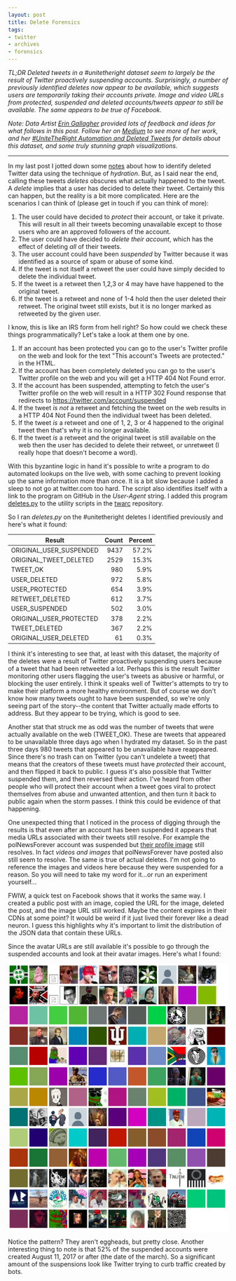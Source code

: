 ```yaml
---
layout: post
title: Delete Forensics
tags:
- twitter
- archives
- forensics
---
```



*TL;DR Deleted tweets in a #unitetheright dataset seem to largely be the result
of Twitter proactively suspending accounts. Surprisingly, a number of previously
identified deletes now appear to be available, which suggests users are
temporarily taking their accounts private. Image and video URLs from protected,
suspended and deleted accounts/tweets appear to still be available.  The same
appears to be true of Facebook.*

*Note: Data Artist [Erin Gallagher](https://twitter.com/3r1nG) provided lots of
feedback and ideas for what follows in this post. Follow her on
[Medium](https://medium.com/@erin_gallagher) to see more of her work, and
her [#UniteTheRight Automation and Deleted Tweets](https://news.docnow.io/unitetheright-automation-and-deleted-tweets-9dbf4b641755) for details about this dataset, and some truly stunning graph visualizations.*

---

In my last post I jotted down some [notes] about how to identify deleted Twitter
data using the technique of *hydration*. But, as I said near the end, calling
these tweets *deletes* obscures what actually happened to the tweet. A
*delete* implies that a user has decided to delete their tweet. Certainly this
can happen, but the reality is a bit more complicated. Here are the scenarios
I can think of (please get in touch if you can think of more):

1. The user could have decided to *protect* their account, or take it
private. This will result in all their tweets becoming unavailable except
to those users who are an approved followers of the account.
2. The user could have decided to *delete their account*, which has the
effect of deleting *all* of their tweets.
3. The user account could have been *suspended* by Twitter because it was
identified as a source of spam or abuse of some kind.
4. If the tweet is not itself a retweet the user could have simply decided to
delete the individual tweet.
5. If the tweet is a retweet then 1,2,3 or 4 may have have happened to the
original tweet.
6. If the tweet is a retweet and none of 1-4 hold then the user deleted their retweet. The original tweet still exists, but it is no longer marked as
retweeted by the given user.

I know, this is like an IRS form from hell right? So how could we check
these things programmatically? Let's take a look at them one by one.

1. If an account has been protected you can go to the user's Twitter profile
on the web and look for the text "This account's Tweets are protected." in the
HTML.
2. If the account has been completely deleted you can go to the user's
Twitter profile on the web and you will get a HTTP 404 Not Found error.
3. If the account has been suspended, attempting to fetch the user's Twitter
profile on the web will result in a HTTP 302 Found response that redirects
to https://twitter.com/account/suspended
4. If the tweet *is not* a retweet and fetching the tweet on the web results in a HTTP 404 Not Found then the individual tweet has been deleted.
5. If the tweet *is* a retweet and one of 1, 2, 3 or 4 happened to the original
tweet then that's why it is no longer available.
6. If the tweet *is* a retweet and the original tweet is still available on the
web then the user has decided to delete their retweet, or unretweet (I really
hope that doesn't become a word).

With this byzantine logic in hand it's possible to write a program to do automated lookups on the live web, with some caching to prevent looking up the same information more than once. It is a bit slow because I added a sleep to not go at twitter.com too hard. The script also identifies itself with a link to the program on GitHub in the *User-Agent* string. I added this program [deletes.py](https://github.com/DocNow/twarc/blob/master/utils/deletes.py) to the utility scripts in the [twarc](https://github.com/docnow/twarc) repository.

So I ran *deletes.py* on the #unitetheright deletes I identified previously
and here's what it found:

| Result                    | Count | Percent |
| ------------------------- | -----:| -------:|
| ORIGINAL_USER_SUSPENDED   |  9437 |   57.2% |
| ORIGINAL_TWEET_DELETED    |  2529 |   15.3% |
| TWEET_OK                  |   980 |    5.9% |
| USER_DELETED              |   972 |    5.8% |
| USER_PROTECTED            |   654 |    3.9% |
| RETWEET_DELETED           |   612 |    3.7% |
| USER_SUSPENDED            |   502 |    3.0% |
| ORIGINAL_USER_PROTECTED   |   378 |    2.2% |
| TWEET_DELETED             |   367 |    2.2% |
| ORIGINAL_USER_DELETED     |    61 |    0.3% |

I think it's interesting to see that, at least with this dataset, the majority
of the deletes were a result of Twitter proactively suspending users because of
a  tweet that had been retweeted a lot. Perhaps this is the result Twitter
monitoring other users flagging the user's tweets as abusive or harmful, or
blocking the user entirely. I think it speaks well of Twitter's attempts to try
to make their platform a more healthy environment. But of course we don't know
how many tweets ought to have been suspended, so we're only seeing part of the
story--the content that Twitter actually made efforts to address. But they
appear to be trying, which is good to see.

Another stat that struck me as odd was the number of tweets that were actually
available on the web (TWEET_OK). These are tweets that appeared to be
unavailable three days ago when I hydrated my dataset. So in the past three days
980 tweets that appeared to be unavailable have reappeared. Since there's no
trash can on Twitter (you can't undelete a tweet) that means that the creators
of these tweets must have *protected* their account, and then flipped it back to
public.  I guess it's also possible that Twitter suspended them, and then
reversed their action. I've heard from other people who will protect their
account when a tweet goes viral to protect themselves from abuse and unwanted
attention, and then turn it back to public again when the storm passes. I think
this could be evidence of that happening.  

One unexpected thing that I noticed in the process of digging through the results is that even after an account has been suspended it appears that
media URLs associated with their tweets still resolve. For example the
polNewsForever account was suspended but [their profile image](https://pbs.twimg.com/profile_images/862114761865142272/n9XHLXJt_normal.jpg) still resolves. In fact *videos and images* that polNewsForever have posted also
still seem to resolve. The same is true of actual deletes. I'm not going to reference the images and videos here because they were
suspended for a reason. So you will need to take my word for it...or run an
experiment yourself...

FWIW, a quick test on Facebook shows that it works the same way. I created a public post with an image, copied the URL for the image, deleted the post, and the image URL still worked. Maybe the content expires in their CDNs at some point? It would be weird if it just lived their forever like a dead neuron. I guess this highlights why it's important to limit the distribution of the JSON data that contain these URLs.

Since the avatar URLs are still available it's possible to go through the
suspended accounts and look at their avatar images. Here's what I found:

<img alt="suspended avatar images" class="img-fluid" src="/images/suspended.png">

Notice the pattern? They aren't eggheads, but pretty close. Another interesting
thing to note is that 52% of the suspended accounts were created August 11, 2017
or after (the date of the march). So a significant amount of the suspensions
look like Twitter trying to curb traffic created by bots.

[notes]: https://inkdroid.org/2017/08/15/utr/
